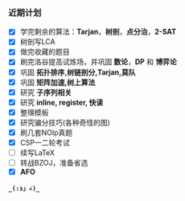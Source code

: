 ### 近期计划
- [x] 学完剩余的算法：__Tarjan__，__树剖__，__点分治__，__2-SAT__
- [x] 树剖写LCA
- [x] 做完收藏的题目
- [x] 刷完洛谷提高试炼场，并巩固 __数论__，__DP__ 和 __博弈论__
- [x] 巩固 __拓扑排序,树链剖分,Tarjan,莫队__
- [x] 巩固 __矩阵加速,树上算法__
- [x] 研究 __子序列相关__
- [x] 研究 __inline, register, 快读__
- [x] 整理模板
- [x] 研究骗分技巧(各种奇怪的图)
- [x] 刷几套NOIp真题
- [x] CSP一二轮考试
- [ ] 续写LaTeX
- [ ] 转战BZOJ，准备省选
- [x] **AFO**

__`_(:з」∠)_`__